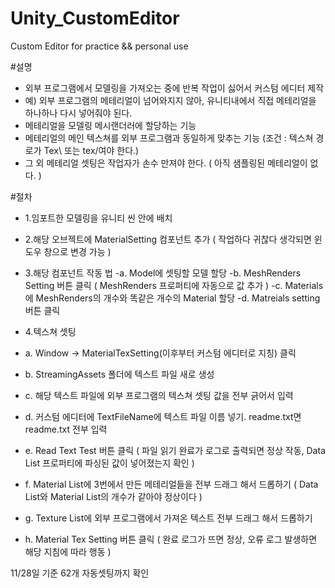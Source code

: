 # Unity_CustomEditor
 Custom Editor for practice &amp;&amp; personal use

#설명
- 외부 프로그램에서 모델링을 가져오는 중에 반복 작업이 싫어서 커스텀 에디터 제작
- 예) 외부 프로그램의 메테리얼이 넘어와지지 않아, 유니티내에서 직접 메테리얼을 하나하나 다시 넣어줘야 된다.
- 메테리얼을 모델링 메시랜더러에 할당하는 기능
- 메테리얼의 메인 텍스쳐를 외부 프로그램과 동일하게 맞추는 기능 (조건 : 텍스쳐 경로가 Tex\ 또는 tex/여야 한다.)
- 그 외 메테리얼 셋팅은 작업자가 손수 만져야 한다. ( 아직 샘플링된 메테리얼이 없다. )

#절차

- 1.임포트한 모델링을 유니티 씬 안에 배치
- 2.해당 오브젝트에 MaterialSetting 컴포넌트 추가 ( 작업하다 귀찮다 생각되면 윈도우 창으로 변경 가능 )
- 3.해당 컴포넌트 작동 법
-a. Model에 셋팅할 모델 할당
-b. MeshRenders Setting 버튼 클릭 ( MeshRenders 프로퍼티에 자동으로 값 추가 )
-c. Materials에 MeshRenders의 개수와 똑같은 개수의 Material 할당
-d. Matreials setting 버튼 클릭 

- 4.텍스쳐 셋팅
- a. Window -> MaterialTexSetting(이후부터 커스텀 에디터로 지칭) 클릭
-  b. StreamingAssets 폴더에 텍스트 파일 새로 생성
- c. 해당 텍스트 파일에 외부 프로그램의 텍스쳐 셋팅 값을 전부 긁어서 입력
-  d. 커스텀 에디터에 TextFileName에 텍스트 파일 이름 넣기. readme.txt면 readme.txt 전부 입력
-  e. Read Text Test 버튼 클릭 ( 파일 읽기 완료가 로그로 출력되면 정상 작동, Data List 프로퍼티에 파싱된 값이 넣어졌는지 확인 )
- f. Material List에 3번에서 만든 메테리얼들을 전부 드래그 해서 드롭하기 ( Data List와 Material List의 개수가 같아야 정상이다 )
-  g. Texture List에 외부 프로그램에서 가져온 텍스트 전부 드래그 해서 드롭하기
-  h. Material Tex Setting 버튼 클릭 ( 완료 로그가 뜨면 정상, 오류 로그 발생하면 해당 지침에 따라 행동 )

11/28일 기준 62개 자동셋팅까지 확인
